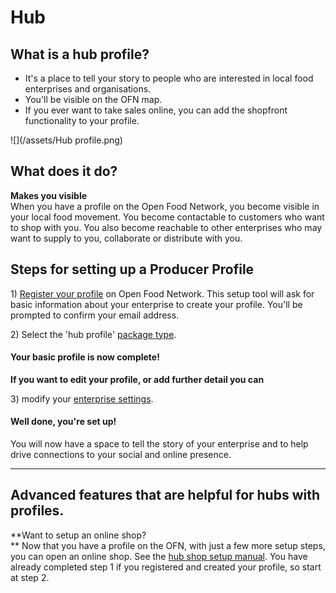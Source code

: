 # Hub

## What is a hub profile?

* It's a place to tell your story to people who are interested in local food enterprises and organisations.
* You'll be visible on the OFN map.
* If you ever want to take sales online, you can add the shopfront functionality to your profile.

![](/assets/Hub profile.png)

## What does it do?

**Makes you visible**  
When you have a profile on the Open Food Network, you become visible in your local food movement. You become contactable to customers who want to shop with you. You also become reachable to other enterprises who may want to supply to you, collaborate or distribute with you.

## Steps for setting up a Producer Profile

1\) [Register your profile](/Register-and-create-your-profile.md) on Open Food Network. This setup tool will ask for basic information about your enterprise to create your profile. You'll be prompted to confirm your email address.

2\) Select the 'hub profile' [package type](/package-types.md).

#### **Your basic profile is now complete!**

**If you want to edit your profile, or add further detail you can**

3\) modify your [enterprise settings](/Enterprise-settings.md).

#### Well done, you're set up!

You will now have a space to tell the story of your enterprise and to help drive connections to your social and online presence.

---

## Advanced features that are helpful for hubs with profiles.

**Want to setup an online shop?  
** Now that you have a profile on the OFN, with just a few more setup steps, you can open an online shop. See the [hub shop setup manual](/hub-shop.md). You have already completed step 1 if you registered and created your profile, so start at step 2.

